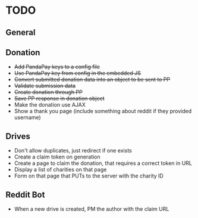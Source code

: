 # TODO
## General

## Donation
 - ~~Add PandaPay keys to a config file~~
 - ~~Use PandaPay key from config in the embedded JS~~
 - ~~Convert submitted donation data into an object to be sent to PP~~
 - ~~Validate submission data~~
 - ~~Create donation through PP~~
 - ~~Save PP response in donation object~~
 - Make the donation use AJAX
 - Show a thank you page (include something about reddit if they provided username)

## Drives
 - Don't allow duplicates, just redirect if one exists
 - Create a claim token on generation
 - Create a page to claim the donation, that requires a correct token in URL
 - Display a list of charities on that page
 - Form on that page that PUTs to the server with the charity ID

## Reddit Bot
 - When a new drive is created, PM the author with the claim URL
